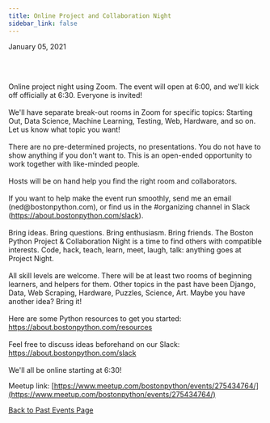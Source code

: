 ```yaml
---
title: Online Project and Collaboration Night
sidebar_link: false
---
```


January 05, 2021



<p><br/><br/></p>

<p>Online project night using Zoom. The event will open at 6:00, and we'll kick off officially at 6:30. Everyone is invited!<br/><br/>We'll have separate break-out rooms in Zoom for specific topics: Starting Out, Data Science, Machine Learning, Testing, Web, Hardware, and so on. Let us know what topic you want!<br/><br/>There are no pre-determined projects, no presentations. You do not have to show anything if you don't want to. This is an open-ended opportunity to work together with like-minded people.<br/><br/>Hosts will be on hand help you find the right room and collaborators.<br/><br/>If you want to help make the event run smoothly, send me an email (ned@bostonpython.com), or find us in the #organizing channel in Slack (<a class="link" href="https://about.bostonpython.com/slack" rel="nofollow ugc" target="_blank" title="https://about.bostonpython.com/slack">https://about.bostonpython.com/slack</a>).<br/><br/>Bring ideas. Bring questions. Bring enthusiasm. Bring friends. The Boston Python Project &amp; Collaboration Night is a time to find others with compatible interests. Code, hack, teach, learn, meet, laugh, talk: anything goes at Project Night.<br/><br/>All skill levels are welcome. There will be at least two rooms of beginning learners, and helpers for them. Other topics in the past have been Django, Data, Web Scraping, Hardware, Puzzles, Science, Art. Maybe you have another idea? Bring it!<br/><br/>Here are some Python resources to get you started: <a class="link" href="https://about.bostonpython.com/resources" rel="nofollow ugc" target="_blank" title="https://about.bostonpython.com/resources">https://about.bostonpython.com/resources</a><br/><br/>Feel free to discuss ideas beforehand on our Slack: <a class="link" href="https://about.bostonpython.com/slack" rel="nofollow ugc" target="_blank" title="https://about.bostonpython.com/slack">https://about.bostonpython.com/slack</a><br/><br/>We'll all be online starting at 6:30!</p>


Meetup link: [https://www.meetup.com/bostonpython/events/275434764/](https://www.meetup.com/bostonpython/events/275434764/)

[Back to Past Events Page](index.md)